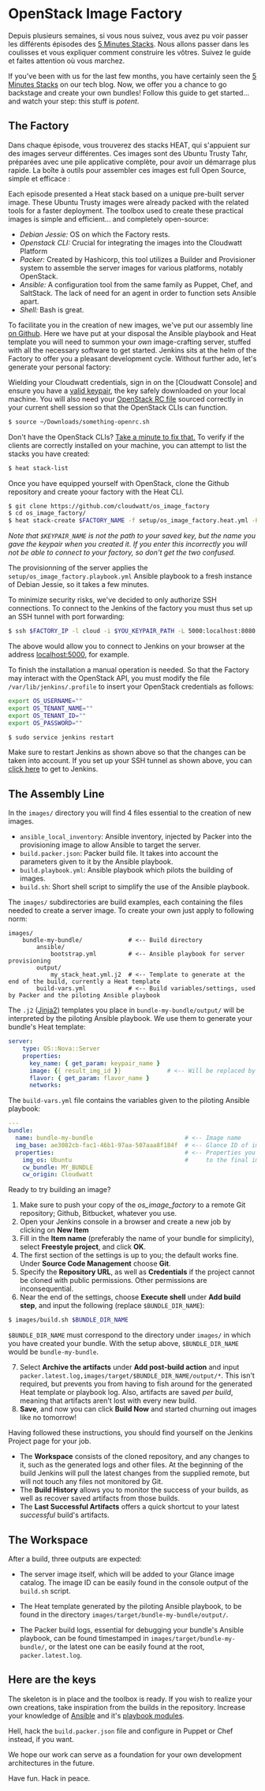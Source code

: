 # OpenStack Image Factory

Depuis plusieurs semaines, si vous nous suivez, vous avez pu voir passer les différents épisodes des [5 Minutes Stacks](http://dev.cloudwatt.com/fr/recherche.html?q=5+minutes+stacks&submit=submit). Nous allons passer dans
les coulisses et vous expliquer comment construire les vôtres. Suivez le guide et faites attention où vous marchez.

If you've been with us for the last few months, you have certainly seen the [5 Minutes Stacks](http://dev.cloudwatt.com/fr/recherche.html?q=5+minutes+stacks&submit=submit) on our tech blog. Now, we offer you a chance to go backstage and create your own bundles! Follow this guide to get started... and watch your step: this stuff is *potent*.

## The Factory

Dans chaque épisode, vous trouverez des stacks HEAT, qui s'appuient sur des images serveur différentes. Ces images sont des Ubuntu Trusty Tahr, préparées avec une pile applicative complète, pour avoir un démarrage plus rapide.
La boîte à outils pour assembler ces images est full Open Source, simple et efficace :

Each episode presented a Heat stack based on a unique pre-built server image. These Ubuntu Trusty images were already packed with the related tools for a faster deployment. The toolbox used to create these practical images is simple and efficient... and completely open-source:

* *Debian Jessie:* OS on which the Factory rests.
* *Openstack CLI:* Crucial for integrating the images into the Cloudwatt Platform
* *Packer:* Created by Hashicorp, this tool utilizes a Builder and Provisioner system to assemble the server images for various platforms, notably OpenStack.
* *Ansible:* A configuration tool from the same family as Puppet, Chef, and SaltStack. The lack of need for an agent in order to function sets Ansible apart.
* *Shell:* Bash is great.

To facilitate you in the creation of new images, we've put our assembly line [on Github](https://github.com/cloudwatt/os_image_factory). Here we have put at your disposal the Ansible playbook and Heat template you will need to summon your *own* image-crafting server, stuffed with all the necessary software to get started. Jenkins sits at the helm of the Factory to offer you a pleasant development cycle.
Without further ado, let's generate your personal factory:

Wielding your Cloudwatt credentials, sign in on the [Cloudwatt Console] and ensure you have a [valid keypair](https://console.cloudwatt.com/project/access_and_security/?tab=access_security_tabs__keypairs_tab), the key safely downloaded on your local machine. You will also need your [OpenStack RC file](https://console.cloudwatt.com/project/access_and_security/api_access/openrc/) sourced correctly in your current shell session so that the OpenStack CLIs can function.

~~~ bash
$ source ~/Downloads/something-openrc.sh

~~~

Don't have the OpenStack CLIs? [Take a minute to fix that.](http://docs.openstack.org/cli-reference/content/install_clients.html)
To verify if the clients are correctly installed on your machine, you can attempt to list the stacks you have created:

~~~ bash
$ heat stack-list

~~~

Once you have equipped yourself with OpenStack, clone the Github repository and create yoour factory with the Heat CLI.

~~~ bash
$ git clone https://github.com/cloudwatt/os_image_factory
$ cd os_image_factory/
$ heat stack-create $FACTORY_NAME -f setup/os_image_factory.heat.yml -P keypair_name=$KEYPAIR_NAME
~~~

*Note that `$KEYPAIR_NAME` is not the path to your saved key, but the name you gave the keypair when you created it. If you enter this incorrectly you will not be able to connect to your factory, so don't get the two confused.*

The provisionning of the server applies the `setup/os_image_factory.playbook.yml` Ansible playbook to a fresh instance of Debian Jessie, so it takes a few minutes.

To minimize security risks, we've decided to only authorize SSH connections. To connect to the Jenkins of the factory you must thus set up an SSH tunnel with port forwarding:

~~~ bash
$ ssh $FACTORY_IP -l cloud -i $YOU_KEYPAIR_PATH -L 5000:localhost:8080
~~~

The above would allow you to connect to Jenkins on your browser at the address [localhost:5000](http://localhost:5000), for example.

To finish the installation a manual operation is needed. So that the Factory may interact with the OpenStack API, you must modify the file `/var/lib/jenkins/.profile` to insert your OpenStack credentials as follows:

~~~ bash
export OS_USERNAME=""
export OS_TENANT_NAME=""
export OS_TENANT_ID=""
export OS_PASSWORD=""

~~~

~~~ bash
$ sudo service jenkins restart
~~~

Make sure to restart Jenkins as shown above so that the changes can be taken into account. If you set up your SSH tunnel as shown above, you can [click here](http://localhost:5000) to get to Jenkins.

## The Assembly Line

In the `images/` directory you will find 4 files essential to the creation of new images.

* `ansible_local_inventory`: Ansible inventory, injected by Packer into the provisioning image to allow Ansible to target the server.
* `build.packer.json`: Packer build file. It takes into account the parameters given to it by the Ansible playbook.
* `build.playbook.yml`: Ansible playbook which pilots the building of images.
* `build.sh`: Short shell script to simplify the use of the Ansible playbook.

The `images/` subdirectories are build examples, each containing the files needed to create a server image. To create your own just apply to following norm:

~~~
images/
    bundle-my-bundle/             # <-- Build directory
        ansible/
            bootstrap.yml         # <-- Ansible playbook for server provisioning
        output/
            my_stack_heat.yml.j2  # <-- Template to generate at the end of the build, currently a Heat template
        build-vars.yml            # <-- Build variables/settings, used by Packer and the piloting Ansible playbook

~~~

The `.j2` ([Jinja2](http://jinja.pocoo.org/)) templates you place in `bundle-my-bundle/output/` will be interpreted by the piloting Ansible playbook. We use them to generate your bundle's Heat template:

~~~ yaml
server:
    type: OS::Nova::Server
    properties:
      key_name: { get_param: keypair_name }
      image: {{ result_img_id }}             # <-- Will be replaced by generated image ID
      flavor: { get_param: flavor_name }
      networks:

~~~

The `build-vars.yml` file contains the variables given to the piloting Ansible playbook:

~~~ yaml
---
bundle:
  name: bundle-my-bundle                          # <-- Image name
  img_base: ae3082cb-fac1-46b1-97aa-507aaa8f184f  # <-- Glance ID of image to use as base
  properties:                                     # <-- Properties you want applied
    img_os: Ubuntu                                #     to the final image
    cw_bundle: MY_BUNDLE
    cw_origin: Cloudwatt

~~~

Ready to try building an image?

1. Make sure to push your copy of the *os_image_factory* to a remote Git repository; Github, Bitbucket, whatever you use.
2. Open your Jenkins console in a browser and create a new job by clicking on **New Item**
3. Fill in the **Item name** (preferably the name of your bundle for simplicity), select **Freestyle project**, and click **OK**.
4. The first section of the settings is up to you; the default works fine. Under **Source Code Management** choose **Git**.
5. Specify the **Repository URL**, as well as **Credentials** if the project cannot be cloned with public permissions. Other permissions are inconsequential.
6. Near the end of the settings, choose **Execute shell** under **Add build step**, and input the following (replace `$BUNDLE_DIR_NAME`):
~~~ bash
$ images/build.sh $BUNDLE_DIR_NAME
~~~
`$BUNDLE_DIR_NAME` must correspond to the directory under `images/` in which you have created your bundle. With the setup above, `$BUNDLE_DIR_NAME` would be `bundle-my-bundle`.

7. Select **Archive the artifacts** under **Add post-build action** and input `packer.latest.log,images/target/$BUNDLE_DIR_NAME/output/*`. This isn't required, but prevents you from having to fish around for the generated Heat template or playbook log. Also, artifacts are saved *per build*, meaning that artifacts aren't lost with every new build.
8. **Save**, and now you can click **Build Now** and started churning out images like no tomorrow!

Having followed these instructions, you should find yourself on the Jenkins Project page for your job.

* The **Workspace** consists of the cloned repository, and any changes to it, such as the generated logs and other files.
At the beginning of the build Jenkins will pull the latest changes from the supplied remote, but will not touch any files not monitored by Git.
* The **Build History** allows you to monitor the success of your builds, as well as recover saved artifacts from those builds.
* The **Last Successful Artifacts** offers a quick shortcut to your latest *successful* build's artifacts.

## The Workspace

After a build, three outputs are expected:

* The server image itself, which will be added to your Glance image catalog. The image ID can be easily found in the console output of the `build.sh` script.

* The Heat template generated by the piloting Ansible playbook, to be found in the directory `images/target/bundle-my-bundle/output/`.

* The Packer build logs, essential for debugging your bundle's Ansible playbook, can be found timestamped in `images/target/bundle-my-bundle/`, or the latest one can be easily found at the root, `packer.latest.log`.

## Here are the keys

The skeleton is in place and the toolbox is ready. If you wish to realize your own creations, take inspiration from the builds in the repository. Increase your knowledge of [Ansible](http://docs.ansible.com/ansible/index.html) and it's [playbook modules](http://docs.ansible.com/ansible/list_of_all_modules.html).

Hell, hack the `build.packer.json` file and configure in Puppet or Chef instead, if you want.

We hope our work can serve as a foundation for your own development architectures in the future.

Have fun. Hack in peace.

